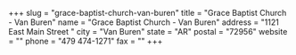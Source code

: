 +++
slug = "grace-baptist-church-van-buren"
title = "Grace Baptist Church - Van Buren"
name = "Grace Baptist Church - Van Buren"
address = "1121 East Main Street "
city = "Van Buren"
state = "AR"
postal = "72956"
website = ""
phone = "479 474-1271"
fax = ""
+++
